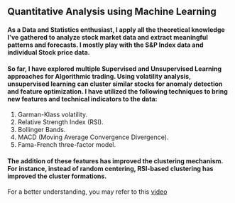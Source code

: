 ## Quantitative Analysis using Machine Learning 

#### As a Data and Statistics enthusiast, I apply all the theoretical knowledge I've gathered to analyze stock market data and extract meaningful patterns and forecasts. I mostly play with the S&P Index data and individual Stock price data.
#### So far, I have explored multiple Supervised and Unsupervised Learning approaches for Algorithmic trading. Using volatility analysis, unsupervised learning can cluster similar stocks for anomaly detection and feature optimization. I have utilized the following techniques to bring new features and technical indicators to the data:
1. Garman-Klass volatility.
2. Relative Strength Index (RSI).
3. Bollinger Bands.
4. MACD (Moving Average Convergence Divergence).
5. Fama-French three-factor model.

#### The addition of these features has improved the clustering mechanism. For instance, instead of random centering, RSI-based clustering has improved the cluster formations.

For a better understanding, you may refer to this [video](https://www.youtube.com/watch?v=9Y3yaoi9rUQ&ab_channel=freeCodeCamp.org)
